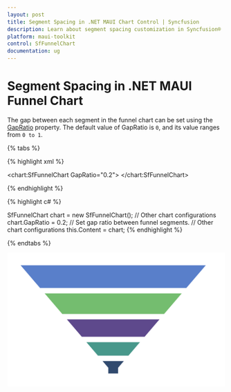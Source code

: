 ```yaml
---
layout: post
title: Segment Spacing in .NET MAUI Chart Control | Syncfusion
description: Learn about segment spacing customization in Syncfusion® .NET MAUI Chart (SfFunnelChart) control and its implementation.
platform: maui-toolkit
control: SfFunnelChart
documentation: ug
---
```


# Segment Spacing in .NET MAUI Funnel Chart

The gap between each segment in the funnel chart can be set using the [GapRatio](https://help.syncfusion.com/cr/maui-toolkit/Syncfusion.Maui.Toolkit.Charts.SfFunnelChart.html#Syncfusion_Maui_Toolkit_Charts_SfFunnelChart_GapRatio) property. The default value of GapRatio is `0`, and its value ranges from `0 to 1`.

{% tabs %}

{% highlight xml %}

<chart:SfFunnelChart GapRatio="0.2">
    <!-- Other chart configurations -->
</chart:SfFunnelChart>

{% endhighlight %}

{% highlight c# %}

SfFunnelChart chart = new SfFunnelChart();
// Other chart configurations
chart.GapRatio = 0.2; // Set gap ratio between funnel segments.
// Other chart configurations
this.Content = chart;
{% endhighlight %}

{% endtabs %}

![Segment spacing in MAUI Chart](Segment_Spacing_images/MAUI_spacing_chart.png)


